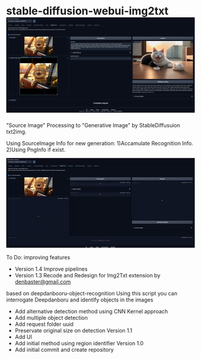 # stable-diffusion-webui-img2txt![image](sd-webui-img2txt.jpg)
"Source Image" Processing to "Generative Image" by StableDiffusuion txt2img.

Using SourceImage Info for new generation:
1)Accamulate Recognition Info.
2)Using PngInfo if exist.

![](sd-webui-img2txt.gif)

To Do: improving features 

* Version 1.4 Improve pipelines
* Version 1.3 Recode and Redesign for Img2Txt extension by denbaster@gmail.com

based on deepdanbooru-object-recognition
Using this script you can interrogate Deepdanboru and identify objects in the images
* Add alternative detection method using CNN Kernel approach
* Add multiple object detection
* Add request folder uuid
* Preservate original size on detection
Version 1.1
* Add UI
* Add initial method using region identifier
Version 1.0
* Add initial commit and create repository
